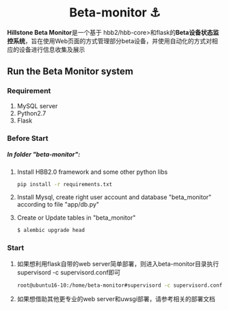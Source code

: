 <div align="center">

# Beta-monitor :anchor: 

</div>

**Hillstone Beta Monitor**是一个基于 hbb2/hbb-core>和flask的**Beta设备状态监控系统**，旨在使用Web页面的方式管理部分beta设备，并使用自动化的方式对相应的设备进行信息收集及展示

## Run the Beta Monitor system


### Requirement

1. MySQL server
2. Python2.7
3. Flask

### Before Start
##### In folder "beta-monitor":

1. Install HBB2.0 framework and some other python libs

    ```bash
    pip install -r requirements.txt
    ```

1. Install Mysql, create right user account and database "beta_monitor" according to file "app/db.py"

1. Create or Update tables in "beta_monitor"

    ```bash
    $ alembic upgrade head
    ```

### Start
1. 如果想利用flask自带的web server简单部署，则进入beta-monitor目录执行supervisord -c supervisord.conf即可

   ```bash
   root@ubuntu16-10:/home/beta-monitor#supervisord -c supervisord.conf
   ```
2. 如果想借助其他更专业的web server和uwsgi部署，请参考相关的部署文档